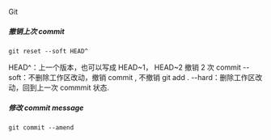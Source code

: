Git


##### 撤销上次 commit

```
git reset --soft HEAD^
```

HEAD^：上一个版本，也可以写成 HEAD~1， HEAD~2 撤销 2 次 commit
--soft：不删除工作区改动，撤销 commit , 不撤销 git add .
--hard：删除工作区改动，回到上一次 commmit 状态.

##### 修改 commit message

```
git commit --amend
```
